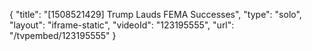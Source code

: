 {
    "title": "[1508521429] Trump Lauds FEMA Successes",
    "type": "solo",
    "layout": "iframe-static",
    "videoId": "123195555",
    "url": "\/tvpembed\/123195555"
}
